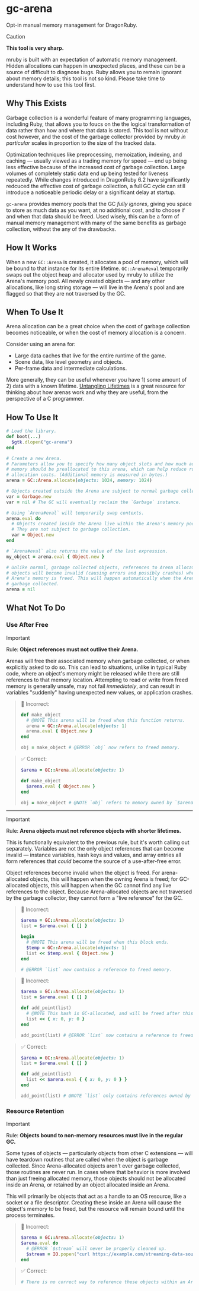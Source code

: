 # gc-arena

Opt-in manual memory management for DragonRuby.

> [!CAUTION]
> **This tool is very sharp.**
>
> mruby is built with an expectation of automatic memory management. Hidden
> allocations can happen in unexpected places, and these can be a source of
> difficult to diagnose bugs. Ruby allows you to remain ignorant about memory
> details; this tool is not so kind. Please take time to understand how to use
> this tool first.

## Why This Exists
Garbage collection is a wonderful feature of many programming languages,
including Ruby, that allows you to foucs on the the logical transformation of
data rather than how and where that data is stored. This tool is not without
cost however, and the cost of the garbage collector provided by mruby *in
particular* scales in proportion to the size of the tracked data.

Optimization techniques like preprocessing, memoization, indexing, and caching
— usually viewed as a trading memory for speed — end up being less effective
because of the increased cost of garbage collection. Large volumes of completely
static data end up being tested for liveness repeatedly. While changes
introduced in DragonRuby 6.2 have significantly redcuced the effective cost of
garbage collection, a full GC cycle can still introduce a noticeable periodic
delay or a significant delay at startup.

`gc-arena` provides memory pools that the GC _fully ignores_, giving you space
to store as much data as you want, at no additional cost, and to choose if and
when that data should be freed. Used wisely, this can be a form of manual memory
management with many of the same benefits as garbage collection, without the any
of the drawbacks.

## How It Works
When a new `GC::Arena` is created, it allocates a pool of memory, which will be
bound to that instance for its entire lifetime. `GC::Arena#eval` temporarily
swaps out the object heap and allocator used by mruby to utilize the Arena's
memory pool. All newly created objects — and any other allocations, like long
string storage — will live in the Arena's pool and are flagged so that they are
not traversed by the GC.

## When To Use It
Arena allocation can be a great choice when the cost of garbage collection
becomes noticeable, or when the cost of memory allocation is a concern.

Consider using an arena for:
* Large data caches that live for the entire runtime of the game.
* Scene data, like level geometry and objects.
* Per-frame data and intermediate calculations.

More generally, they can be useful whenever you have 1) some amount of 2) data
with a known lifetime. [Untangling Lifetimes] is a great resource for thinking
about how arenas work and why they are useful, from the perspective of a C
programmer.

## How To Use It

``` ruby
# Load the library.
def boot(...)
  $gtk.dlopen("gc-arena")
end

# Create a new Arena.
# Parameters allow you to specify how many object slots and how much additional
# memory should be preallocated to this arena, which can help reduce runtime
# allocation costs. (Additional memory is measured in bytes.)
arena = GC::Arena.allocate(objects: 1024, memory: 1024)

# Objects created outside the Arena are subject to normal garbage collection.
var = Garbage.new
var = nil # The GC will eventually reclaim the `Garbage` instance.

# Using `Arena#eval` will temporarily swap contexts.
arena.eval do
  # Objects created inside the Arena live within the Arena's memory pool.
  # They are not subject to garbage collection.
  var = Object.new
end

# `Arena#eval` also returns the value of the last expression.
my_object = arena.eval { Object.new }

# Unlike normal, garbage collected objects, references to Arena allocated
# objects will become invalid (causing errors and possibly crashes) when the
# Arena's memory is freed. This will happen automatically when the Arena is
# garbage collected.
arena = nil
```

## What Not To Do

### Use After Free
> [!IMPORTANT]
>  Rule: **Object references must not outlive their Arena.**

Arenas will free their associated memory when garbage collected, or when
explicitly asked to do so. This can lead to situations, unlike in typical Ruby
code, where an object's memory might be released while there are still
references to that memory location. Attempting to read or write from freed
memory is generally unsafe, may not fail *immediately*, and can result in
variables "suddenly" having unexpected new values, or application crashes.

> :no_entry_sign: Incorrect:
>
> ``` ruby
> def make_object
>   # @NOTE This arena will be freed when this function returns.
>   arena = GC::Arena.allocate(objects: 1)
>   arena.eval { Object.new }
> end
>
> obj = make_object # @ERROR `obj` now refers to freed memory.
>```

> :white_check_mark: Correct:
>
> ``` ruby
> $arena = GC::Arena.allocate(objects: 1)
>
> def make_object
>   $arena.eval { Object.new }
> end
>
> obj = make_object # @NOTE `obj` refers to memory owned by `$arena`.
> ```

---

> [!IMPORTANT]
>  Rule: **Arena objects must not reference objects with shorter lifetimes.**

This is functionally equivalent to the previous rule, but it's worth calling out
separately. Variables are not the only object references that can become invalid
— instance variables, hash keys and values, and array entries all form
references that *could* become the source of a use-after-free error.

Object references become invalid when the object is freed. For arena-allocated
objects, this will happen when the owning Arena is freed; for GC-allocated
objects, this will happen when the GC cannot find any live references to the
object. Because Arena-allocated objects are not traversed by the garbage
collector, they cannot form a "live reference" for the GC.

> :no_entry_sign: Incorrect:
>
> ``` ruby
> $arena = GC::Arena.allocate(objects: 1)
> list = $arena.eval { [] }
>
> begin
>   # @NOTE This arena will be freed when this block ends.
>   $temp = GC::Arena.allocate(objects: 1)
>   list << $temp.eval { Object.new }
> end
>
> # @ERROR `list` now contains a reference to freed memory.
>```

> :no_entry_sign: Incorrect:
>
> ``` ruby
> $arena = GC::Arena.allocate(objects: 1)
> list = $arena.eval { [] }
>
> def add_point(list)
>   # @NOTE This hash is GC-allocated, and will be freed after this method call.
>   list << { x: 0, y: 0 }
> end
>
> add_point(list) # @ERROR `list` now contains a reference to freed memory.
>```

> :white_check_mark: Correct:
>
> ``` ruby
> $arena = GC::Arena.allocate(objects: 1)
> list = $arena.eval { [] }
>
> def add_point(list)
>   list << $arena.eval { { x: 0, y: 0 } }
> end
>
> add_point(list) # @NOTE `list` only contains references owned by `$arena`.
> ```

### Resource Retention
> [!IMPORTANT]
>  Rule: **Objects bound to non-memory resources must live in the regular GC.**

Some types of objects — particularly objects from other C extensions — will have
teardown routines that are called when the object is garbage collected. Since
Arena-allocated objects aren't ever garbage collected, those routines are never
run. In cases where that behavior is more involved than just freeing allocated
memory, those objects should not be allocated inside an Arena, or retained by an
object allocated inside an Arena.

This will primarily be objects that act as a handle to an OS resource, like a
socket or a file descriptor. Creating these inside an Arena will cause the
object's memory to be freed, but the resource will remain bound until the
process terminates.

> :no_entry_sign: Incorrect:
>
> ``` ruby
> $arena = GC::Arena.allocate(objects: 1)
> $arena.eval do
>   # @ERROR `$stream` will never be properly cleaned up.
>   $stream = IO.popen("curl https://example.com/streaming-data-source")
> end
> ```

> :white_check_mark: Correct:
>
> ``` ruby
> # There is no correct way to reference these objects within an Arena.
> ```

[Untangling Lifetimes]:
    https://www.rfleury.com/p/untangling-lifetimes-the-arena-allocator
